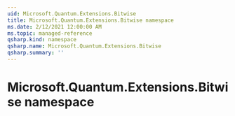 ```yaml
---
uid: Microsoft.Quantum.Extensions.Bitwise
title: Microsoft.Quantum.Extensions.Bitwise namespace
ms.date: 2/12/2021 12:00:00 AM
ms.topic: managed-reference
qsharp.kind: namespace
qsharp.name: Microsoft.Quantum.Extensions.Bitwise
qsharp.summary: ''
---
```


# Microsoft.Quantum.Extensions.Bitwise namespace



